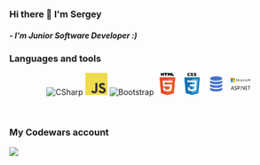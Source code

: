 ### Hi there 👋 I'm Sergey


##### - I'm Junior Software Developer :)


### Languages and tools
<p align="center">
<img src="https://raw.githubusercontent.com/jmnote/z-icons/master/svg/csharp.svg" alt="CSharp" height="40">
<img src="https://raw.githubusercontent.com/github/explore/cfed0407b1e57c52a46975540d753ecf3aef6cc4/topics/javascript/javascript.png" alt="Javascript" height="40">
<img src="https://raw.githubusercontent.com/jmnote/z-icons/master/svg/bootstrap.svg" alt="Bootstrap" height="40">
<img src="https://raw.githubusercontent.com/github/explore/cfed0407b1e57c52a46975540d753ecf3aef6cc4/topics/html/html.png" alt="Html" height="40">
<img src="https://raw.githubusercontent.com/github/explore/cfed0407b1e57c52a46975540d753ecf3aef6cc4/topics/css/css.png" alt="Css" height="40">
<img src="https://raw.githubusercontent.com/github/explore/cfed0407b1e57c52a46975540d753ecf3aef6cc4/topics/sql/sql.png" alt="Sql" height="40">
<img src="https://raw.githubusercontent.com/github/explore/cfed0407b1e57c52a46975540d753ecf3aef6cc4/topics/aspnet/aspnet.png" alt="Aspnet" height="40">
</p>


<br>

### My Codewars account
<img src="https://www.codewars.com/users/buzz1k/badges/small?theme=light">


<!--



**buzz1k/buzz1k** is a ✨ _special_ ✨ repository because its `README.md` (this file) appears on your GitHub profile.

Here are some ideas to get you started:

- 🔭 I’m currently working on ...
- 🌱 I’m currently learning ...
- 👯 I’m looking to collaborate on ...
- 🤔 I’m looking for help with ...
- 💬 Ask me about ...
- 📫 How to reach me: ...
- 😄 Pronouns: ...
- ⚡ Fun fact: ...
-->
